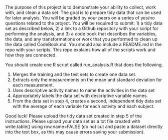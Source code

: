  The purpose of this project is to demonstrate your ability to collect, work
 with, and clean a data set. The goal is to prepare tidy data that can be used
 for later analysis. You will be graded by your peers on a series of yes/no
 questions related to the project. You will be required to submit: 1) a tidy
 data set as described below, 2) a link to a Github repository with your script
 for performing the analysis, and 3) a code book that describes the variables,
 the data, and any transformations or work that you performed to clean up the
 data called CodeBook.md. You should also include a README.md in the repo with
 your scripts. This repo explains how all of the scripts work and how they are
 connected.  

 You should create one R script called run\_analysis.R that does the following.
 1. Merges the training and the test sets to create one data set.
 2. Extracts only the measurements on the mean and standard deviation for each measurement.
 3. Uses descriptive activity names to name the activities in the data set
 4. Appropriately labels the data set with descriptive variable names.
 5. From the data set in step 4, creates a second, independent tidy data set
with the average of each variable for each activity and each subject.

 Good luck!  Please upload the tidy data set created in step 5 of the
 instructions. Please upload your data set as a txt file created with
 write.table() using row.name=FALSE (do not cut and paste a dataset directly
 into the text box, as this may cause errors saving your submission).
